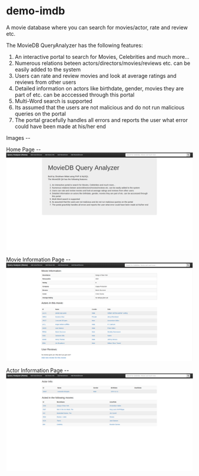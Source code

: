 # demo-imdb
A movie database where you can search for movies/actor, rate and review etc.

The MovieDB QueryAnalyzer has the following features:

1) An interactive portal to search for Movies, Celebrities and much more...
2) Numerous relations beteen actors/directors/movies/reviews etc. can be easily added to the system
3) Users can rate and review movies and look at average ratings and reviews from other users
4) Detailed information on actors like birthdate, gender, movies they are part of etc. can be acccessed through this portal
5) Multi-Word search is supported
6) Its assumed that the users are not malicious and do not run malicious queries on the portal
7) The portal gracefully handles all errors and reports the user what error could have been made at his/her end

Images --

Home Page -- 
![HomePage](https://github.com/mitshubh/demo-imdb/blob/master/www/uploads/HomePage.png)

Movie Information Page -- 
![MovieInfoPage](https://github.com/mitshubh/demo-imdb/blob/master/www/uploads/SearchPage3.png)

Actor Information Page --
![ActorInfoPage](https://github.com/mitshubh/demo-imdb/blob/master/www/uploads/SearchPage2.png)
